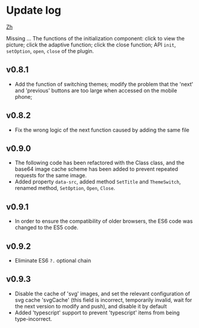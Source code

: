 # Update log

[Zh](./README_zh-cn.md)

Missing
...
  The functions of the initialization component: click to view the picture; click the adaptive function; click the close function; API `init`, `setOption`, `open`, `close` of the plugin.

## v0.8.1
 - Add the function of switching themes; modify the problem that the 'next' and 'previous' buttons are too large when accessed on the mobile phone;

## v0.8.2
 - Fix the wrong logic of the next function caused by adding the same file

## v0.9.0
 - The following code has been refactored with the Class class, and the base64 image cache scheme has been added to prevent repeated requests for the same image.
 - Added property `data-src`, added method `SetTitle` and `ThemeSwitch`, renamed method, `SetOption`, `Open`, `Close`.

## v0.9.1
 - In order to ensure the compatibility of older browsers, the ES6 code was changed to the ES5 code.

## v0.9.2
 - Eliminate ES6 `?.` optional chain

## v0.9.3
 - Disable the cache of 'svg' images, and set the relevant configuration of svg cache 'svgCache' (this field is incorrect, temporarily invalid, wait for the next version to modify and push), and disable it by default
 - Added 'typescript' support to prevent 'typescript' items from being type-incorrect.